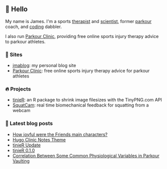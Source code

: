 ## 👋 Hello

My name is James. I'm a sports [therapist](https://jmablog.com/tags/sports-therapy/) and [scientist](https://jmablog.com/research), former [parkour](https://jmablog.com/tags/parkour) coach, and [coding](https://jmablog.com/tags/coding) dabbler.

I also run [Parkour Clinic](https://parkour.clinic), providing free online sports injury therapy advice to parkour athletes.

### 🔗 Sites

- [jmablog](https://jmablog.com): my personal blog site
- [Parkour Clinic](https://parkour.clinic): free online sports injury therapy advice for parkour athletes

### 🔥 Projects
- [tinieR](https://jmablog.github.io/tinieR): an R package to shrink image filesizes with the TinyPNG.com API
- [SquatCam](https://squatcam.vercel.app): real time biomechanical feedback for squatting from a webcam

### 📝 Latest blog posts

<!-- BLOG-POST-LIST:START -->
- [How joyful were the Friends main characters?](https://jmablog.com/post/tt-friends/)
- [Hugo Clinic Notes Theme](https://jmablog.com/post/hugo-clinic-notes/)
- [tinieR Update](https://jmablog.com/post/tinier-update/)
- [tinieR 0.1.0](https://jmablog.com/post/tinier-release/)
- [Correlation Between Some Common Physiological Variables in Parkour Vaulting](https://jmablog.com/post/parkour-vault-correlation/)
<!-- BLOG-POST-LIST:END -->
